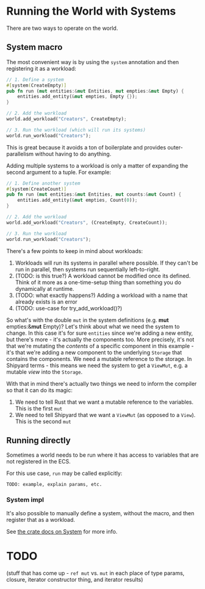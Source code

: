 # Running the World with Systems

There are two ways to operate on the world.

## System macro

The most convenient way is by using the `system` annotation and then registering it as a workload:

```rust
// 1. Define a system
#[system(CreateEmpty)]
pub fn run (mut entities:&mut Entities, mut empties:&mut Empty) {
    entities.add_entity(&mut empties, Empty {});
}

// 2. Add the workload
world.add_workload("Creators", CreateEmpty);

// 3. Run the workload (which will run its systems)
world.run_workload("Creators");
```

This is great because it avoids a ton of boilerplate and provides outer-parallelism without having to do anything.

Adding multiple systems to a workload is only a matter of expanding the second argument to a tuple. For example: 

```rust
// 1. Define another system
#[system(CreateCount)]
pub fn run (mut entities:&mut Entities, mut counts:&mut Count) {
    entities.add_entity(&mut empties, Count(0));
}

// 2. Add the workload
world.add_workload("Creators", (CreateEmpty, CreateCount));

// 3. Run the workload
world.run_workload("Creators");
```

There's a few points to keep in mind about workloads:
1. Workloads will run its systems in parallel where possible. If they can't be run in parallel, then systems run sequentially left-to-right.
2. (TODO: is this true?) A workload cannot be modified once its defined. Think of it more as a one-time-setup thing than something you do dynamically at runtime.
3. (TODO: what exactly happens?) Adding a workload with a name that already exists is an error
4. (TODO: use-case for try_add_workload()?)

So what's with the double `mut` in the system definitions (e.g. **mut** empties:&**mut** Empty)? Let's think about what we need the system to change. In this case it's for sure `entities` since we're adding a new entity, but there's more - it's actually the components too. More precisely, it's not that we're mutating the _contents_ of a specific component in this example - it's that we're adding a new component to the underlying `Storage` that contains the components. We need a mutable reference to the storage. In Shipyard terms - this means we need the system to get a `ViewMut`, e.g. a mutable _view_ into the `Storage`.

With that in mind there's actually two things we need to inform the compiler so that it can do its magic:

1. We need to tell Rust that we want a mutable reference to the variables. This is the first `mut`
2. We need to tell Shipyard that we want a `ViewMut` (as opposed to a `View`). This is the second `mut`

## Running directly

Sometimes a world needs to be run where it has access to variables that are not registered in the ECS.

For this use case, `run` may be called explicitly:

```
TODO: example, explain params, etc.
```

### System impl

It's also possible to manually define a system, without the macro, and then register that as a workload.

See [the crate docs on System](https://docs.rs/shipyard/latest/shipyard/trait.System.html) for more info.

# TODO
(stuff that has come up - `ref mut` vs. `mut` in each place of type params, closure, iterator constructor thing, and iterator results)
